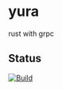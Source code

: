 # yura

rust with grpc

## Status

[![Build](https://github.com/L1MeN9Yu/yura/actions/workflows/build.yml/badge.svg)](https://github.com/L1MeN9Yu/yura/actions/workflows/build.yml)
